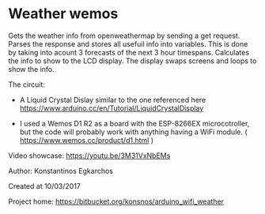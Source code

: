 # Weather wemos #

Gets the weather info from openweathermap by sending a get request.
Parses the response and stores all usefuil info into variables.
This is done by taking into acount 3 forecasts of the next 3 hour timespans.
Calculates the info to show to the LCD display.
The display swaps screens and loops to show the info.

The circuit:

* A Liquid Crystal Dislay similar to the one referenced here https://www.arduino.cc/en/Tutorial/LiquidCrystalDisplay

* I used a Wemos D1 R2 as a board with the ESP-8266EX microcotroller, 
  but the code will probably work with anything having a WiFi module. ( https://www.wemos.cc/product/d1.html )

Video showcase: https://youtu.be/3M31VxNbEMs

Author: Konstantinos Egkarchos

Created at 10/03/2017

Project home: https://bitbucket.org/konsnos/arduino_wifi_weather